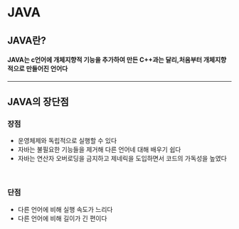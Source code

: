 # JAVA

## JAVA란?
#### JAVA는 c언어에 개체지향적 기능을 추가하여 만든 C++과는 달리,처음부터 개체지향적으로 만들어진 언어다
- - - 
## JAVA의 장단점
### 장점
* 운영체제와 독립적으로 실행할 수 있다
* 자바는 불필요한 기능들을 제거해 다른 언어네 대해 배우기 쉽다
* 자바는 연산자 오버로딩을 금지하고 제네릭을 도입하면서 코드의 가독성을 높였다
<br>
 
### 단점
* 다른 언어에 비해 실행 속도가 느리다
* 다른 언어에 비해 길이가 긴 편이다
